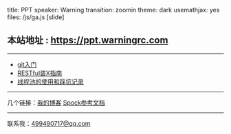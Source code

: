 title: PPT
speaker: Warning
transition: zoomin
theme: dark
usemathjax: yes
files: /js/ga.js
[slide]
## 本站地址 : https://ppt.warningrc.com
-------
* [git入门](./git-primer.html)
* [RESTful装X指南](./RESTful.html)
* [线程池的使用和踩坑记录](./threadpoolexecutor.html)

------

几个链接：[我的博客](https://www.warningrc.com) [Spock参考文档](https://book.warningrc.com/spock/)

------

联系我：[499490717@qq.com](mailto:499490717@qq.com)
